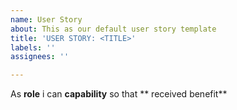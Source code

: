 ```yaml
---
name: User Story
about: This as our default user story template
title: 'USER STORY: <TITLE>'
labels: ''
assignees: ''

---
```


As **role**  i can **capability** so that ** received benefit**
